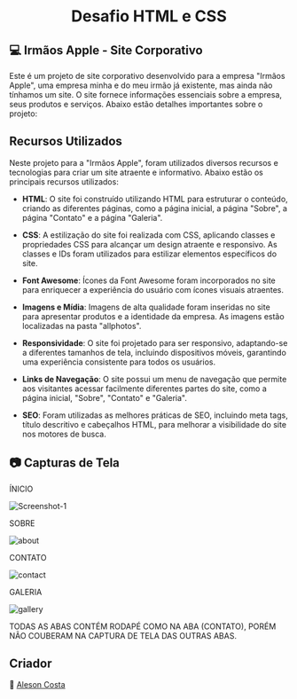 <h1 align="center"> Desafio HTML e CSS

## :computer: Irmãos Apple - Site Corporativo

Este é um projeto de site corporativo desenvolvido para a empresa "Irmãos Apple", uma empresa minha e do meu irmão já existente, mas ainda não tínhamos um site. O site fornece informações essenciais sobre a empresa, seus produtos e serviços. Abaixo estão detalhes importantes sobre o projeto:

## Recursos Utilizados

Neste projeto para a "Irmãos Apple", foram utilizados diversos recursos e tecnologias para criar um site atraente e informativo. Abaixo estão os principais recursos utilizados:

- **HTML**: O site foi construído utilizando HTML para estruturar o conteúdo, criando as diferentes páginas, como a página inicial, a página "Sobre", a página "Contato" e a página "Galeria".

- **CSS**: A estilização do site foi realizada com CSS, aplicando classes e propriedades CSS para alcançar um design atraente e responsivo. As classes e IDs foram utilizados para estilizar elementos específicos do site.

- **Font Awesome**: Ícones da Font Awesome foram incorporados no site para enriquecer a experiência do usuário com ícones visuais atraentes.

- **Imagens e Mídia**: Imagens de alta qualidade foram inseridas no site para apresentar produtos e a identidade da empresa. As imagens estão localizadas na pasta "allphotos".

- **Responsividade**: O site foi projetado para ser responsivo, adaptando-se a diferentes tamanhos de tela, incluindo dispositivos móveis, garantindo uma experiência consistente para todos os usuários.

- **Links de Navegação**: O site possui um menu de navegação que permite aos visitantes acessar facilmente diferentes partes do site, como a página inicial, "Sobre", "Contato" e "Galeria".

- **SEO**: Foram utilizadas as melhores práticas de SEO, incluindo meta tags, título descritivo e cabeçalhos HTML, para melhorar a visibilidade do site nos motores de busca.

## :camera: Capturas de Tela 
ÍNICIO
<p <a href="https://ibb.co/5K07Zp6"><img src="https://i.ibb.co/qJSZ6qd/Screenshot-1.png" alt="Screenshot-1" border="0"></a></p>
<p>SOBRE</p>
<p <a href="https://ibb.co/vHsjHZH"><img src="https://i.ibb.co/56YR6B6/about.png" alt="about" border="0"></a></p>
<p>CONTATO</p>
<p <a href="https://ibb.co/kXTTvwy"><img src="https://i.ibb.co/jDYYsQ5/contact.png" alt="contact" border="0"></a></p>
<p>GALERIA</p>
<p <a href="https://ibb.co/1MDtvQX"><img src="https://i.ibb.co/MfYx2S1/gallery.png" alt="gallery" border="0"></a></p>
<p>TODAS AS ABAS CONTÉM RODAPÉ COMO NA ABA (CONTATO), PORÉM NÃO COUBERAM NA CAPTURA DE TELA DAS OUTRAS ABAS.</p>

## Criador
:boy: [Aleson Costa](https://github.com/alesoncosta)
